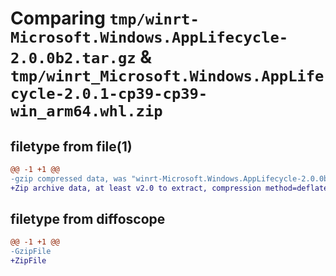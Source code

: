 # Comparing `tmp/winrt-Microsoft.Windows.AppLifecycle-2.0.0b2.tar.gz` & `tmp/winrt_Microsoft.Windows.AppLifecycle-2.0.1-cp39-cp39-win_arm64.whl.zip`

## filetype from file(1)

```diff
@@ -1 +1 @@
-gzip compressed data, was "winrt-Microsoft.Windows.AppLifecycle-2.0.0b2.tar", last modified: Sat Dec  2 18:29:18 2023, max compression
+Zip archive data, at least v2.0 to extract, compression method=deflate
```

## filetype from diffoscope

```diff
@@ -1 +1 @@
-GzipFile
+ZipFile
```

